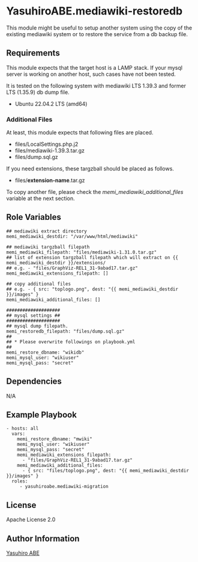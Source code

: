 YasuhiroABE.mediawiki-restoredb
===============================
This module might be useful to setup another system using the copy of the existing mediawiki system or to restore the service from a db backup file.

Requirements
------------
This module expects that the target host is a LAMP stack.
If your mysql server is working on another host, such cases have not been tested.

It is tested on the following system with mediawiki LTS 1.39.3 and former LTS (1.35.9) db dump file.

* Ubuntu 22.04.2 LTS (amd64)

### Additional Files

At least, this module expects that following files are placed.

* files/LocalSettings.php.j2
* files/mediawiki-1.39.3.tar.gz
* files/dump.sql.gz

If you need extensions, these targzball should be placed as follows.

* files/__extension-name__.tar.gz

To copy another file, please check the *memi_mediawiki_additional_files* variable at the next section.

Role Variables
--------------

	## mediawiki extract directory
	memi_mediawiki_destdir: "/var/www/html/mediawiki"

	## mediawiki targzball filepath
	memi_mediawiki_filepath: "files/mediawiki-1.31.0.tar.gz"
	## list of extension targzball filepath which will extract on {{ memi_mediawiki_destdir }}/extensions/
	## e.g. - "files/GraphViz-REL1_31-9abad17.tar.gz"
	memi_mediawiki_extensions_filepath: []
	  
	## copy additional files
	## e.g. - { src: "toplogo.png", dest: "{{ memi_mediawiki_destdir }}/images" }
	memi_mediawiki_additional_files: []
	  
	####################
	## mysql settings ##
	####################
	## mysql dump filepath.
	memi_restoredb_filepath: "files/dump.sql.gz"
	##
	## * Please overwrite followings on playbook.yml
	##
	memi_restore_dbname: "wikidb"
	memi_mysql_user: "wikiuser"
	memi_mysql_pass: "secret"

Dependencies
------------

N/A

Example Playbook
----------------

    - hosts: all
	  vars:
	    memi_restore_dbname: "mwiki"
        memi_mysql_user: "wikiuser"
        memi_mysql_pass: "secret"
		memi_mediawiki_extensions_filepath:
          - "files/GraphViz-REL1_31-9abad17.tar.gz"
        memi_mediawiki_additional_files:
          - { src: "files/toplogo.png", dest: "{{ memi_mediawiki_destdir }}/images" }
      roles:
         - yasuhiroabe.mediawiki-migration

License
-------

Apache License 2.0

Author Information
------------------

[Yasuhiro ABE](http://www.yasundial.org/foaf.xml)

